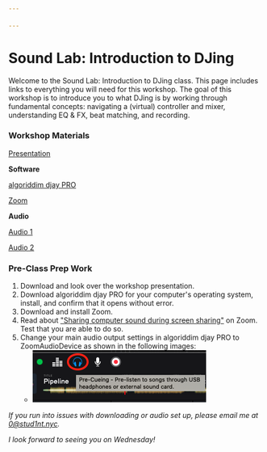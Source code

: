 ```yaml
---

---
```


# Sound Lab: Introduction to DJing

Welcome to the Sound Lab: Introduction to DJing class. This page includes links to everything you will need for this workshop. The goal of this workshop is to introduce you to what DJing is by working through fundamental concepts: navigating a (virtual) controller and mixer, understanding EQ & FX, beat matching, and recording. 

### Workshop Materials

[Presentation](https://www.dropbox.com/s/d1nnud0s7uao5d8/presentation.pdf?dl=0)

**Software**

[algoriddim djay PRO](https://www.algoriddim.com/)

[Zoom](https://zoom.us/)

**Audio**

[Audio 1](https://www.dropbox.com/s/vyzrlaiwkzc9xzl/Audio1.mp3?dl=0)

[Audio 2](https://www.dropbox.com/s/9di9puv4aj7qg7e/Audio2.mp3?dl=0)

### Pre-Class Prep Work

1. Download and look over the workshop presentation. 
2. Download algoriddim djay PRO for your computer's operating system, install, and confirm that it opens without error.
3. Download and install Zoom. 
4. Read about ["Sharing computer sound during screen sharing"](https://support.zoom.us/hc/en-us/articles/201362643-Sharing-Computer-Sound-During-Screen-Sharing) on Zoom. Test that you are able to do so.
5. Change your main audio output settings in algoriddim djay PRO to ZoomAudioDevice as shown in the following images: 
   - ![first](./Images/one.png)





*If you run into issues with downloading or audio set up, please email me at [0@stud1nt.nyc](mailto:0@stud1nt.nyc).* 

*I look forward to seeing you on Wednesday!* 

